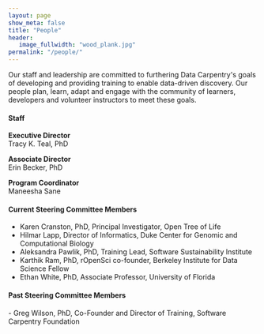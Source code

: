 ```yaml
---
layout: page
show_meta: false
title: "People"
header:
   image_fullwidth: "wood_plank.jpg"
permalink: "/people/"
---
```


Our staff and leadership are committed to furthering Data Carpentry's goals
of developing and providing training to enable data-driven discovery. Our
people plan, learn, adapt and engage
with the community of learners, developers and volunteer instructors to 
meet these goals. 

<h4 id="staff">Staff</h4>

**Executive Director**  
Tracy K. Teal, PhD

**Associate Director**  
Erin Becker, PhD

**Program Coordinator**  
Maneesha Sane


<h4 id="sc">Current Steering Committee Members</h4>

- Karen Cranston, PhD, Principal Investigator, Open Tree of Life 
- Hilmar Lapp, Director of Informatics, Duke Center for Genomic and Computational Biology
- Aleksandra Pawlik, PhD, Training Lead, Software Sustainability Institute
- Karthik Ram, PhD, rOpenSci co-founder, Berkeley Institute for Data Science Fellow
- Ethan White, PhD, Associate Professor, University of Florida


<h4 id="sc_past">Past Steering Committee Members</h4>
- Greg Wilson, PhD, Co-Founder and Director of Training, Software Carpentry Foundation
